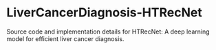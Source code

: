 # LiverCancerDiagnosis-HTRecNet
Source code and implementation details for HTRecNet: A deep learning model for efficient liver cancer diagnosis.
